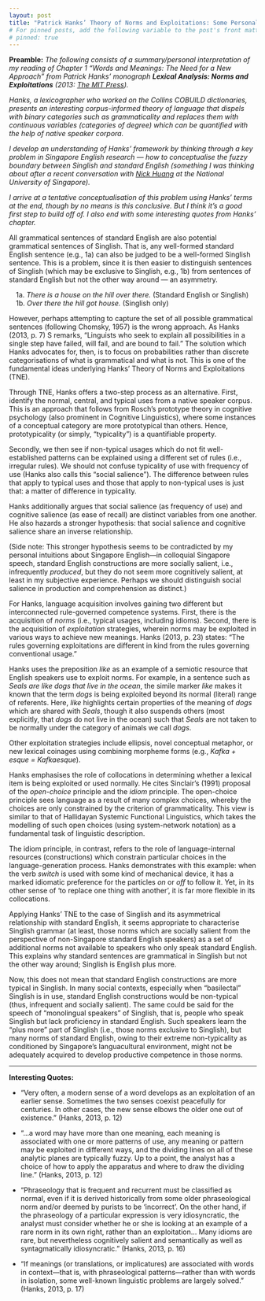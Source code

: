 ```yaml
---
layout: post
title: "Patrick Hanks’ Theory of Norms and Exploitations: Some Personal Notes"
# For pinned posts, add the following variable to the post's front matter:
# pinned: true
---
```

**Preamble:** *The following consists of a summary/personal interpretation of my reading of Chapter 1 “Words and Meanings: The Need for a New Approach” from Patrick Hanks’ monograph **Lexical Analysis: Norms and Exploitations** (2013: <a href="https://direct.mit.edu/books/book/2981/Lexical-AnalysisNorms-and-Exploitations" target="blank">The MIT Press</a>).*
<!--more-->

*Hanks, a lexicographer who worked on the Collins COBUILD dictionaries, presents an interesting corpus-informed theory of language that dispels with binary categories such as grammaticality and replaces them with continuous variables (categories of degree) which can be quantified with the help of native speaker corpora.*

*I develop an understanding of Hanks’ framework by thinking through a key problem in Singapore English research — how to conceptualise the fuzzy boundary between Singlish and standard English (something I was thinking about after a recent conversation with <a href="https://z-n-huang.github.io/" target="blank">Nick Huang</a> at the National University of Singapore).*

*I arrive at a tentative conceptualisation of this problem using Hanks’ terms at the end, though by no means is this conclusive. But I think it’s a good first step to build off of. I also end with some interesting quotes from Hanks’ chapter.*

All grammatical sentences of standard English are also potential grammatical sentences of Singlish. That is, any well-formed standard English sentence (e.g., 1a) can also be judged to be a well-formed Singlish sentence. This is a problem, since it is then easier to distinguish sentences of Singlish (which may be exclusive to Singlish, e.g., 1b) from sentences of standard English but not the other way around — an asymmetry.

&emsp;1a. *There is a house on the hill over there.* (Standard English or Singlish)<br>
&emsp;1b. *Over there the hill got house.* (Singlish only)

However, perhaps attempting to capture the set of all possible grammatical sentences (following Chomsky, 1957) is the wrong approach. As Hanks (2013, p. 7) S remarks, “Linguists who seek to explain all possibilities in a single step have failed, will fail, and are bound to fail.” The solution which Hanks advocates for, then, is to focus on probabilities rather than discrete categorisations of what is grammatical and what is not. This is one of the fundamental ideas underlying Hanks’ Theory of Norms and Exploitations (TNE).

Through TNE, Hanks offers a two-step process as an alternative. First, identify the normal, central, and typical uses from a native speaker corpus. This is an approach that follows from Rosch’s prototype theory in cognitive psychology (also prominent in Cognitive Linguistics), where some instances of a conceptual category are more prototypical than others. Hence, prototypicality (or simply, “typicality”) is a quantifiable property.

Secondly, we then see if non-typical usages which do not fit well-established patterns can be explained using a different set of rules (i.e., irregular rules). We should not confuse typicality of use with frequency of use (Hanks also calls this “social salience”). The difference between rules that apply to typical uses and those that apply to non-typical uses is just that: a matter of difference in typicality.

Hanks additionally argues that social salience (as frequency of use) and cognitive salience (as ease of recall) are distinct variables from one another. He also hazards a stronger hypothesis: that social salience and cognitive salience share an inverse relationship.

(Side note: This stronger hypothesis seems to be contradicted by my personal intuitions about Singapore English—in colloquial Singapore speech, standard English constructions are more socially salient, i.e., infrequently *produced*, but they do not seem more cognitively salient, at least in my subjective experience. Perhaps we should distinguish social salience in production and comprehension as distinct.)

For Hanks, language acquisition involves gaining two different but interconnected rule-governed competence systems. First, there is the acquisition of *norms* (i.e., typical usages, including idioms). Second, there is the acquisition of *exploitation* strategies, wherein norms may be exploited in various ways to achieve new meanings. Hanks (2013, p. 23) states: “The rules governing exploitations are different in kind from the rules governing conventional usage.”

Hanks uses the preposition *like* as an example of a semiotic resource that English speakers use to exploit norms. For example, in a sentence such as *Seals are like dogs that live in the ocean*, the simile marker *like* makes it known that the term *dogs* is being exploited beyond its normal (literal) range of referents. Here, *like* highlights certain properties of the meaning of *dogs* which are shared with *Seals*, though it also suspends others (most explicitly, that *dogs* do not live in the ocean) such that *Seals* are not taken to be normally under the category of animals we call *dogs*.

Other exploitation strategies include ellipsis, novel conceptual metaphor, or new lexical coinages using combining morpheme forms (e.g., *Kafka + esque = Kafkaesque*).

Hanks emphasises the role of collocations in determining whether a lexical item is being exploited or used normally. He cites Sinclair’s (1991) proposal of the *open-choice* principle and the *idiom* principle. The open-choice principle sees language as a result of many complex choices, whereby the choices are only constrained by the criterion of grammaticality. This view is similar to that of Hallidayan Systemic Functional Linguistics, which takes the modelling of such open choices (using system-network notation) as a fundamental task of linguistic description.

The idiom principle, in contrast, refers to the role of language-internal resources (constructions) which constrain particular choices in the language-generation process. Hanks demonstrates with this example: when the verb *switch* is used with some kind of mechanical device, it has a marked idiomatic preference for the particles *on* or *off* to follow it. Yet, in its other sense of ‘to replace one thing with another’, it is far more flexible in its collocations.

Applying Hanks’ TNE to the case of Singlish and its asymmetrical relationship with standard English, it seems appropriate to characterise Singlish grammar (at least, those norms which are socially salient from the perspective of non-Singapore standard English speakers) as a set of additional norms not available to speakers who only speak standard English. This explains why standard sentences are grammatical in Singlish but not the other way around; Singlish is English plus more.

Now, this does not mean that standard English constructions are more typical in Singlish. In many social contexts, especially when “basilectal” Singlish is in use, standard English constructions would be non-typical (thus, infrequent and socially salient). The same could be said for the speech of “monolingual speakers” of Singlish, that is, people who speak Singlish but lack proficiency in standard English. Such speakers learn the “plus more” part of Singlish (i.e., those norms exclusive to Singlish), but many norms of standard English, owing to their extreme non-typicality as conditioned by Singapore’s languacultural environment, might not be adequately acquired to develop productive competence in those norms.

---

**Interesting Quotes:**

- “Very often, a modern sense of a word develops as an exploitation of an earlier sense. Sometimes the two senses coexist peacefully for centuries. In other cases, the new sense elbows the older one out of existence.” (Hanks, 2013, p. 12)

- “…a word may have more than one meaning, each meaning is associated with one or more patterns of use, any meaning or pattern may be exploited in different ways, and the dividing lines on all of these analytic planes are typically fuzzy. Up to a point, the analyst has a choice of how to apply the apparatus and where to draw the dividing line.” (Hanks, 2013, p. 12)

- “Phraseology that is frequent and recurrent must be classified as normal, even if it is derived historically from some older phraseological norm and/or deemed by purists to be ‘incorrect’. On the other hand, if the phraseology of a particular expression is very idiosyncratic, the analyst must consider whether he or she is looking at an example of a rare norm in its own right, rather than an exploitation… Many idioms are rare, but nevertheless cognitively salient and semantically as well as syntagmatically idiosyncratic.” (Hanks, 2013, p. 16)

- “If meanings (or translations, or implicatures) are associated with words in context—that is, with phraseological patterns—rather than with words in isolation, some well-known linguistic problems are largely solved.” (Hanks, 2013, p. 17)
